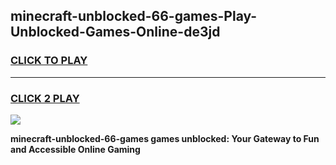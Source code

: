 
## minecraft-unblocked-66-games-Play-Unblocked-Games-Online-de3jd
<h3>
<a href="https://premium76.site?title=minecraft-unblocked-66-games&ref=25A">CLICK TO PLAY</a></h3>
<hr>

<h3>
<a href="https://premium76.site?title=minecraft-unblocked-66-games&ref=25A">CLICK 2 PLAY</a>
  
</h3>

<a href="https://premium76.site?title=minecraft-unblocked-66-games&ref=25A"><img src="https://clearcache.store/games.png"></a>


**minecraft-unblocked-66-games games unblocked: Your Gateway to Fun and Accessible Online Gaming**
